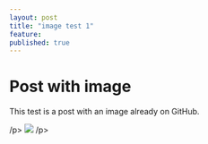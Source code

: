 ```yaml
---
layout: post 
title: "image test 1"
feature: 
published: true
---
```


# Post with image

This test is a post with an image already on GitHub.

/p>
<img src="{{ site.baseurl}}/assets/images/post-three.jpg" class="u-full-width" />
/p> 
